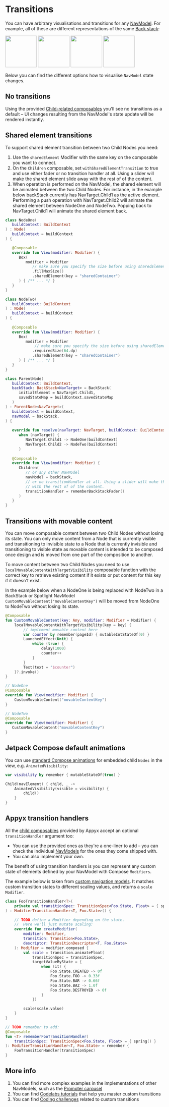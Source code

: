 # Transitions
 
You can have arbitrary visualisations and transitions for any [NavModel](../navmodel/index.md). For example, all of these are different representations of the same [Back stack](../navmodel/backstack.md):

<img src="https://i.imgur.com/8gy3Ghb.gif" width="100">
<img src="https://miro.medium.com/max/540/1*tMV-19-CCAMW04bpk9l2Mw.gif" width="100">
<img src="https://camo.githubusercontent.com/aa0c9accaaf6aadc2ab0cfac4c43b194e31a6571f90d381ee7f7fd7f6acc8bcd/68747470733a2f2f692e696d6775722e636f6d2f777844716747652e676966" width="100">
<img src="https://camo.githubusercontent.com/067dc79e29d889b70d3a2f6f0b7bdc42ab268352387f02d77e87e0f0aab4bb52/68747470733a2f2f692e696d6775722e636f6d2f50394e4275696a2e676966" width="100">

Below you can find the different options how to visualise `NavModel` state changes. 


## No transitions

Using the provided [Child-related composables](children-view.md) you'll see no transitions as a default – UI changes resulting from the NavModel's state update will be rendered instantly.


## Shared element transitions

To support shared element transition between two Child Nodes you need:

1. Use the `sharedElement` Modifier with the same key on the composable you want to connect.
2. On the `Children` composable, set `withSharedElementTransition` to true and use either fader or
   no transition handler at all. Using a slider will make the shared element slide away with the
   rest of of the content.
3. When operation is performed on the NavModel, the shared element will be animated between the two
   Child Nodes. For instance, in the example below backStack currently has NavTarget.Child1 as the 
   active element. Performing a push operation with NavTarget.Child2 will animate the shared element
   between NodeOne and NodeTwo. Popping back to NavTarget.Child1 will animate the shared element back.

```kotlin
class NodeOne(
   buildContext: BuildContext
) : Node(
   buildContext = buildContext
) {

   @Composable
   override fun View(modifier: Modifier) {
      Box(
         modifier = Modifier
            // make sure you specify the size before using sharedElement modifier
            .fillMaxSize()
            .sharedElement(key = "sharedContainer")
      ) { /** ... */ }
   }
}

class NodeTwo(
   buildContext: BuildContext
) : Node(
   buildContext = buildContext
) {
    
   @Composable
   override fun View(modifier: Modifier) {
      Box(
         modifier = Modifier
             // make sure you specify the size before using sharedElement modifier
            .requiredSize(64.dp)
            .sharedElement(key = "sharedContainer")
      ) { /** ... */ }
   }
}

class ParentNode(
   buildContext: BuildContext,
   backStack: BackStack<NavTarget> = BackStack(
      initialElement = NavTarget.Child1,
      savedStateMap = buildContext.savedStateMap
   )
) : ParentNode<NavTarget>(
   buildContext = buildContext,
   navModel = backStack,
) {
    
   override fun resolve(navTarget: NavTarget, buildContext: BuildContext): Node =
      when (navTarget) {
         NavTarget.Child1 -> NodeOne(buildContext)
         NavTarget.Child2 -> NodeTwo(buildContext)
      }
   
   @Composable
   override fun View(modifier: Modifier) {
      Children(
         // or any other NavModel
         navModel = backStack,
         // or no transitionHandler at all. Using a slider will make the shared element slide away
         // with the rest of of the content.
         transitionHandler = rememberBackStackFader()
      )
   }
}

```

## Transitions with movable content

You can move composable content between two Child Nodes without losing its state. You can only move
content from a Node that is currently visible and transitioning to invisible state to a Node that
is currently invisible and transitioning to visible state as movable content is intended to be
composed once design and is moved from one part of the composition to another.

To move content between two Child Nodes you need to use `localMovableContentWithTargetVisibility`
composable function with the correct key to retrieve existing content if it exists or put content
for this key if it doesn't exist. 

In the example below when a NodeOne is being replaced with NodeTwo in a BackStack or Spotlight NavModel
`CustomMovableContent("movableContentKey")` will be moved from NodeOne to NodeTwo without losing its
state. 


```kotlin
@Composable
fun CustomMovableContent(key: Any, modifier: Modifier = Modifier) {
    localMovableContentWithTargetVisibility(key = key) {
        // implement movable content here
        var counter by remember(pageId) { mutableIntStateOf(0) }
        LaunchedEffect(Unit) {
            while (true) {
                delay(1000)
                counter++
            }
        }
        Text(text = "$counter")
    }?.invoke()
}

// NodeOne 
@Composable
override fun View(modifier: Modifier) {
    CustomMovableContent("movableContentKey")
}

// NodeTwo 
@Composable
override fun View(modifier: Modifier) {
   CustomMovableContent("movableContentKey")
}

```

## Jetpack Compose default animations

You can use [standard Compose animations](https://developer.android.com/jetpack/compose/animation) for embedded child `Nodes` in the view, e.g. `AnimatedVisibility`:

```kotlin
var visibility by remember { mutableStateOf(true) }

Child(navElement) { child, _ ->
    AnimatedVisibility(visible = visibility) {
        child()
    }
}
```

## Appyx transition handlers

All the [child composables](children-view.md) provided by Appyx accept an optional `transitionHandler` argument too:

- You can use the provided ones as they're a one-liner to add – you can check the individual [NavModels](../navmodel/index.md) for the ones they come shipped with.
- You can also implement your own.

The benefit of using transition handlers is you can represent any custom state of elements defined by your NavModel with Compose `Modifiers`.

The example below is taken from [custom navigation models](../navmodel/custom.md). It matches custom transition states to different scaling values, and returns a `scale` `Modifier`. 

```kotlin
class FooTransitionHandler<T>(
    private val transitionSpec: TransitionSpec<Foo.State, Float> = { spring() }
) : ModifierTransitionHandler<T, Foo.State>() {

    // TODO define a Modifier depending on the state.
    //  Here we'll just mutate scaling: 
    override fun createModifier(
        modifier: Modifier,
        transition: Transition<Foo.State>,
        descriptor: TransitionDescriptor<T, Foo.State>
    ): Modifier = modifier.composed {
        val scale = transition.animateFloat(
            transitionSpec = transitionSpec,
            targetValueByState = {
                when (it) {
                    Foo.State.CREATED -> 0f
                    Foo.State.FOO -> 0.33f
                    Foo.State.BAR -> 0.66f
                    Foo.State.BAZ -> 1.0f
                    Foo.State.DESTROYED -> 0f
                }
            })

        scale(scale.value)
    }
}

// TODO remember to add:
@Composable
fun <T> rememberFooTransitionHandler(
    transitionSpec: TransitionSpec<Foo.State, Float> = { spring() }
): ModifierTransitionHandler<T, Foo.State> = remember {
    FooTransitionHandler(transitionSpec)
}
```

## More info

1. You can find more complex examples in the implementations of other NavModels, such as the [Promoter carousel](../navmodel/promoter.md)
2. You can find [Codelabs tutorials](../how-to-use-appyx/codelabs.md) that help you master custom transitions
3. You can find [Coding challenges](../how-to-use-appyx/coding-challenges.md) related to custom transitions 
